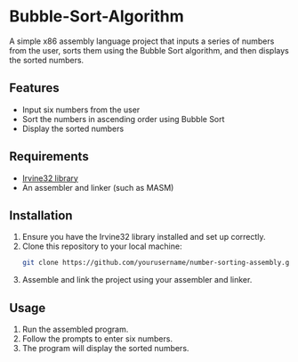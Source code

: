 # Bubble-Sort-Algorithm
A simple x86 assembly language project that inputs a series of numbers from the user, sorts them using the Bubble Sort algorithm, and then displays the sorted numbers.

## Features

- Input six numbers from the user
- Sort the numbers in ascending order using Bubble Sort
- Display the sorted numbers

## Requirements

- [Irvine32 library](https://www.asmirvine.com/)
- An assembler and linker (such as MASM)

## Installation

1. Ensure you have the Irvine32 library installed and set up correctly.
2. Clone this repository to your local machine:
    ```sh
    git clone https://github.com/yourusername/number-sorting-assembly.git
    ```
3. Assemble and link the project using your assembler and linker.

## Usage

1. Run the assembled program.
2. Follow the prompts to enter six numbers.
3. The program will display the sorted numbers.
